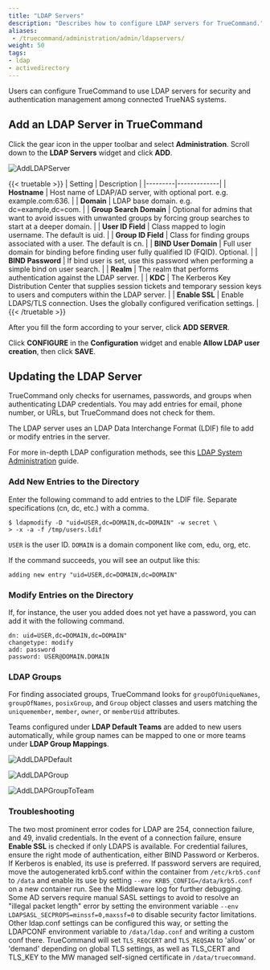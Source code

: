```yaml
---
title: "LDAP Servers"
description: "Describes how to configure LDAP servers for TrueCommand."
aliases:
 - /truecommand/administration/admin/ldapservers/
weight: 50
tags:
- ldap
- activedirectory
---
```


Users can configure TrueCommand to use LDAP servers for security and authentication management among connected TrueNAS systems.

## Add an LDAP Server in TrueCommand

Click the gear icon in the upper toolbar and select **Administration**. Scroll down to the **LDAP Servers** widget and click **ADD**.

![AddLDAPServer](/images/TrueCommand/Administration/AddLDAPServerScreen.png "Add LDAP Servers")

{{< truetable >}}
| Setting | Description |
|---------|-------------|
| **Hostname** | Host name of LDAP/AD server, with optional port. e.g. example.com:636. |
| **Domain** | LDAP base domain. e.g. dc=example,dc=com. |
| **Group Search Domain** | Optional for admins that want to avoid issues with unwanted groups by forcing group searches to start at a deeper domain. |
| **User ID Field** | Class mapped to login username. The default is uid. |
| **Group ID Field** | Class for finding groups associated with a user. The default is cn. |
| **BIND User Domain** | Full user domain for binding before finding user fully qualified ID (FQID). Optional. |
| **BIND Password** | If bind user is set, use this password when performing a simple bind on user search. |
| **Realm** | The realm that performs authentication against the LDAP server. |
| **KDC** | The Kerberos Key Distribution Center that supplies session tickets and temporary session keys to users and computers within the LDAP server. |
| **Enable SSL** | Enable LDAPS/TLS connection. Uses the globally configured verification settings. |
{{< /truetable >}}

After you fill the form according to your server, click **ADD SERVER**.

Click **CONFIGURE** in the **Configuration** widget and enable **Allow LDAP user creation**, then click **SAVE**.

## Updating the LDAP Server

TrueCommand only checks for usernames, passwords, and groups when authenticating LDAP credentials. You may add entries for email, phone number, or URLs, but TrueCommand does not check for them.

The LDAP server uses an LDAP Data Interchange Format (LDIF) file to add or modify entries in the server.

For more in-depth LDAP configuration methods, see this [LDAP System Administration](https://www.oreilly.com/library/view/ldap-system-administration/1565924916/ch04s05.html) guide.

### Add New Entries to the Directory

Enter the following command to add entries to the LDIF file. Separate specifications (cn, dc, etc.) with a comma. 

```
$ ldapmodify -D "uid=USER,dc=DOMAIN,dc=DOMAIN" -w secret \
> -x -a -f /tmp/users.ldif
```

`USER` is the user ID.
`DOMAIN` is a domain component like com, edu, org, etc.

If the command succeeds, you will see an output like this:

`adding new entry "uid=USER,dc=DOMAIN,dc=DOMAIN"`

### Modify Entries on the Directory

If, for instance, the user you added does not yet have a password, you can add it with the following command.

```
dn: uid=USER,dc=DOMAIN,dc=DOMAIN"
changetype: modify
add: password
password: USER@DOMAIN.DOMAIN
```

### LDAP Groups

For finding associated groups, TrueCommand looks for `groupOfUniqueNames`, `groupOfNames`, `posixGroup`, and `Group` object classes and users matching the `uniquemember`, `member`, `owner`, or `memberUid` attributes.

Teams configured under **LDAP Default Teams** are added to new users automatically, while group names can be mapped to one or more teams under **LDAP Group Mappings**.

![AddLDAPDefault](/images/TrueCommand/Administration/AddLDAPDefault.png "Add Default Teams")

![AddLDAPGroup](/images/TrueCommand/Administration/AddLDAPGroup.png "Add LDAP Group")

![AddLDAPGroupToTeam](/images/TrueCommand/Administration/AddLDAPGroupToTeam.png "Tie LDAP Group to Team")


### Troubleshooting

The two most prominent error codes for LDAP are 254, connection failure, and 49, invalid credentials. In the event of a connection failure, ensure **Enable SSL** is checked if only LDAPS is available. For credential failures, ensure the right mode of authentication, either BIND Password or Kerberos. If Kerberos is enabled, its use is preferred. If password servers are required, move the autogenerated krb5.conf within the container from `/etc/krb5.conf` to `/data` and enable its use by setting `--env KRB5_CONFIG=/data/krb5.conf` on a new container run. See the Middleware log for further debugging. Some AD servers require manual SASL settings to avoid to resolve an "illegal packet length" error by setting the environment variable `--env LDAPSASL_SECPROPS=minssf=0,maxssf=0` to disable security factor limitations. Other ldap.conf settings can be configured this way, or setting the LDAPCONF environment variable to `/data/ldap.conf` and writing a custom conf there. TrueCommand will set `TLS_REQCERT` and `TLS_REQSAN` to 'allow' or 'demand' depending on global TLS settings, as well as TLS_CERT and TLS_KEY to the MW managed self-signed certificate in `/data/truecommand`.
